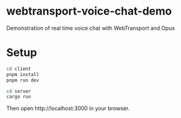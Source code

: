 # webtransport-voice-chat-demo

Demonstration of real time voice chat with WebTransport and Opus

# Setup

```bash
cd client
pnpm install
pnpm run dev
```

```bash
cd server
cargo run
```

Then open http://localhost:3000 in your browser.
